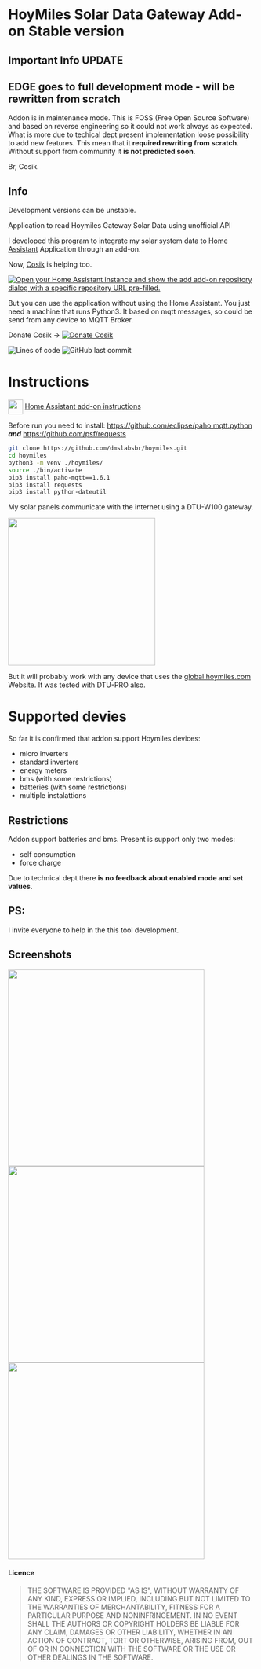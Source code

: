 # HoyMiles Solar Data Gateway Add-on Stable version

## Important Info UPDATE

## EDGE goes to full development mode - will be rewritten from scratch

Addon is in maintenance mode. This is FOSS (Free Open Source Software) and based on reverse engineering so it could not work always as expected. What is more due to techical dept present implementation loose possibility to add new features. This mean that it **required rewriting from scratch**. Without support from community it **is not predicted soon**.

Br,
Cosik.

## Info

Development versions can be unstable.

Application to read Hoymiles Gateway Solar Data using unofficial API

I developed this program to integrate my solar system data to [Home Assistant](https://www.home-assistant.io/) Application through an add-on.

Now, [Cosik](https://github.com/Cosik)  is helping too.

[![Open your Home Assistant instance and show the add add-on repository dialog with a specific repository URL pre-filled.](https://my.home-assistant.io/badges/supervisor_add_addon_repository.svg)](https://my.home-assistant.io/redirect/supervisor_add_addon_repository/?repository_url=https%3A%2F%2Fgithub.com%2Fdmslabsbr%2Fhoymiles)

But you can use the application without using the Home Assistant. You just need a machine that runs Python3. It based on mqtt messages, so could be send from any device to MQTT Broker.


Donate Cosik ->
[![Donate Cosik](https://img.shields.io/badge/Donate-PayPal-green.svg)](paypal.me/cosik3d)

<img alt="Lines of code" src="https://img.shields.io/tokei/lines/github/dmslabsbr/hoymiles">
<img alt="GitHub last commit" src="https://img.shields.io/github/last-commit/dmslabsbr/hoymiles">


# Instructions

<img align="center" src="https://github.com/dmslabsbr/smsUps/raw/master/hass.io.png" alt="" width="30" /> [Home Assistant add-on instructions](DOCS.md)


Before run you need to install:
   https://github.com/eclipse/paho.mqtt.python  ***and***
   https://github.com/psf/requests


```bash
git clone https://github.com/dmslabsbr/hoymiles.git
cd hoymiles
python3 -m venv ./hoymiles/
source ./bin/activate
pip3 install paho-mqtt==1.6.1
pip3 install requests
pip3 install python-dateutil
```

My solar panels communicate with the internet using a DTU-W100 gateway.

<img src="https://github.com/dmslabsbr/hoymiles/raw/master/img/icon.png" alt="" width="300" />

But it will probably work with any device that uses the [global.hoymiles.com](https://global.hoymiles.com/) Website. It was tested with DTU-PRO also.


# Supported devies

So far it is confirmed that addon support Hoymiles devices:
- micro inverters
- standard inverters
- energy meters
- bms (with some restrictions)
- batteries (with some restrictions)
- multiple instalattions

## Restrictions

Addon support batteries and bms. Present is support only two modes:
- self consumption
- force charge

Due to technical dept there **is no feedback about enabled mode and set values.**


## PS:
I invite everyone to help in the this tool development.

## Screenshots

<img src="https://github.com/dmslabsbr/hoymiles/blob/master/edge/img/Hass1.png?raw=true" alt="" width="400" />

<img src="https://github.com/dmslabsbr/hoymiles/blob/master/edge/img/Hass2.png?raw=true" alt="" width="400" />

<img src="https://github.com/dmslabsbr/hoymiles/blob/master/edge/img/Hass3.png?raw=true" alt="" width="400" />



#### Licence

> THE SOFTWARE IS PROVIDED "AS IS", WITHOUT WARRANTY OF ANY KIND, EXPRESS OR IMPLIED, INCLUDING BUT NOT LIMITED TO THE WARRANTIES OF MERCHANTABILITY, FITNESS FOR A PARTICULAR PURPOSE AND NONINFRINGEMENT. IN NO EVENT SHALL THE AUTHORS OR COPYRIGHT HOLDERS BE LIABLE FOR ANY CLAIM, DAMAGES OR OTHER LIABILITY, WHETHER IN AN ACTION OF CONTRACT, TORT OR OTHERWISE, ARISING FROM, OUT OF OR IN CONNECTION WITH THE SOFTWARE OR THE USE OR OTHER DEALINGS IN THE SOFTWARE.
